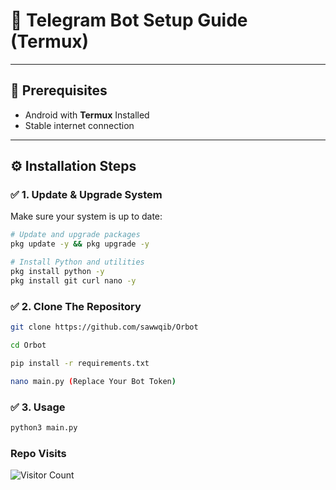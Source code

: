 # 🚀 Telegram Bot Setup Guide (Termux)

---

## 🧰 Prerequisites
- Android with **Termux** Installed
- Stable internet connection

---

## ⚙️ Installation Steps

### ✅ 1. Update & Upgrade System
Make sure your system is up to date:
```bash
# Update and upgrade packages
pkg update -y && pkg upgrade -y

# Install Python and utilities
pkg install python -y
pkg install git curl nano -y
```
### ✅ 2. Clone The Repository
```bash
git clone https://github.com/sawwqib/Orbot

cd Orbot

pip install -r requirements.txt

nano main.py (Replace Your Bot Token)
```
### ✅ 3. Usage
```bash
python3 main.py
```
### Repo Visits
![Visitor Count](https://count.getloli.com/@Orbot?name=Orbot&theme=random&padding=7&offset=0&align=top&scale=1&pixelated=1&darkmode=auto)
